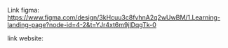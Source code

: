 Link figma: https://www.figma.com/design/3kHcuu3c8fvhnA2q2wUwBM/1.Learning-landing-page?node-id=4-2&t=YJr4xt6m9jlDqgTk-0

link website:

